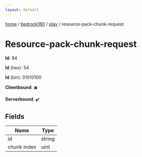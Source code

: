 ```yaml
---
layout: default
---
```


[home](/)  /  [bedrock160](/protocol/bedrock160)  /  [play](/protocol/bedrock160/play)  /  resource-pack-chunk-request

# Resource-pack-chunk-request

**Id**: 84

**Id** (hex): 54

**Id** (bin): 01010100

**Clientbound**: ✖️

**Serverbound**: ✔️

## Fields

Name | Type
---|---
id | string
chunk index | uint

